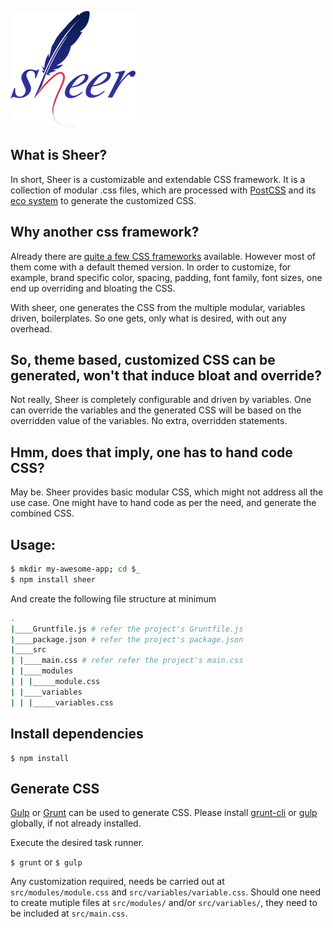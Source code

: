 ![sheer](https://github.com/sarbbottam/sheer/raw/master/logo/sheer-200x186.png)

What is Sheer?
---
In short, Sheer is a customizable and extendable CSS framework.
It is a collection of modular .css files, which are processed with [PostCSS]( https://github.com/postcss/postcss) and its [eco system]( https://github.com/postcss/postcss#plugins) to generate the customized CSS.

Why another css framework?
---
Already there are [quite a few CSS frameworks](http://mashable.com/2013/04/26/css-boilerplates-frameworks/) available. However most of them come with a default themed version.
In order to customize, for example, brand specific color, spacing, padding, font family, font sizes, one end up overriding and bloating the CSS.

With sheer, one generates the CSS from the multiple modular, variables driven, boilerplates.
So one gets, only what is desired, with out any overhead.

So, theme based, customized CSS can be generated, won't that induce bloat and override?
---
Not really, Sheer is completely configurable and driven by variables. One can override the variables and the generated CSS will be based on the overridden value of the variables. No extra, overridden statements.

Hmm, does that imply, one has to hand code CSS?
---
May be. Sheer provides basic modular CSS, which might not address all the use case. One might have to hand code as per the need, and generate the combined CSS.

Usage:
---

```sh
$ mkdir my-awesome-app; cd $_
$ npm install sheer
```

And create the following file structure at minimum

```sh
.
|____Gruntfile.js # refer the project's Gruntfile.js
|____package.json # refer the project's package.json
|____src
| |____main.css # refer refer the project's main.css
| |____modules
| | |_____module.css
| |____variables
| | |_____variables.css
```

Install dependencies
---
```
$ npm install
```

Generate CSS
---

[Gulp](http://gulpjs.com/) or [Grunt](http://gruntjs.com/) can be used to generate CSS.
Please install [grunt-cli](http://gruntjs.com/getting-started#installing-the-cli) or [gulp](https://github.com/gulpjs/gulp/blob/master/docs/getting-started.md#1-install-gulp-globally) globally, if not already installed.

Execute the desired task runner.

`$ grunt` or `$ gulp`

Any customization required, needs be carried out at ``src/modules/module.css`` and ``src/variables/variable.css``.
Should one need to create mutiple files at ``src/modules/`` and/or ``src/variables/``, they need to be included at ``src/main.css``.
